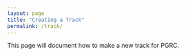 ```yaml
---
layout: page
title: "Creating a Track"
permalink: /track/
---
```


This page will document how to make a new track for PGRC.
